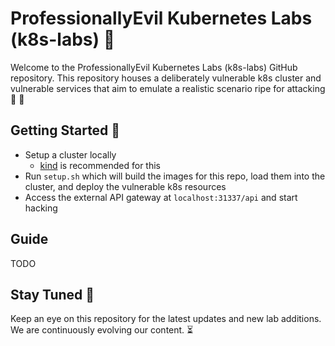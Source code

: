 # ProfessionallyEvil Kubernetes Labs (k8s-labs) :closed_lock_with_key:

Welcome to the ProfessionallyEvil Kubernetes Labs (k8s-labs) GitHub repository. 
This repository houses a deliberately vulnerable k8s cluster and vulnerable services that aim to emulate a realistic scenario ripe for attacking :mag_right: :bug:

## Getting Started :rocket:
- Setup a cluster locally
  - [kind](https://kind.sigs.k8s.io/) is recommended for this
- Run `setup.sh` which will build the images for this repo, load them into the cluster, and deploy the vulnerable k8s resources
- Access the external API gateway at `localhost:31337/api` and start hacking

## Guide
TODO

## Stay Tuned :satellite:

Keep an eye on this repository for the latest updates and new lab additions. We are continuously evolving our content. :hourglass_flowing_sand:
